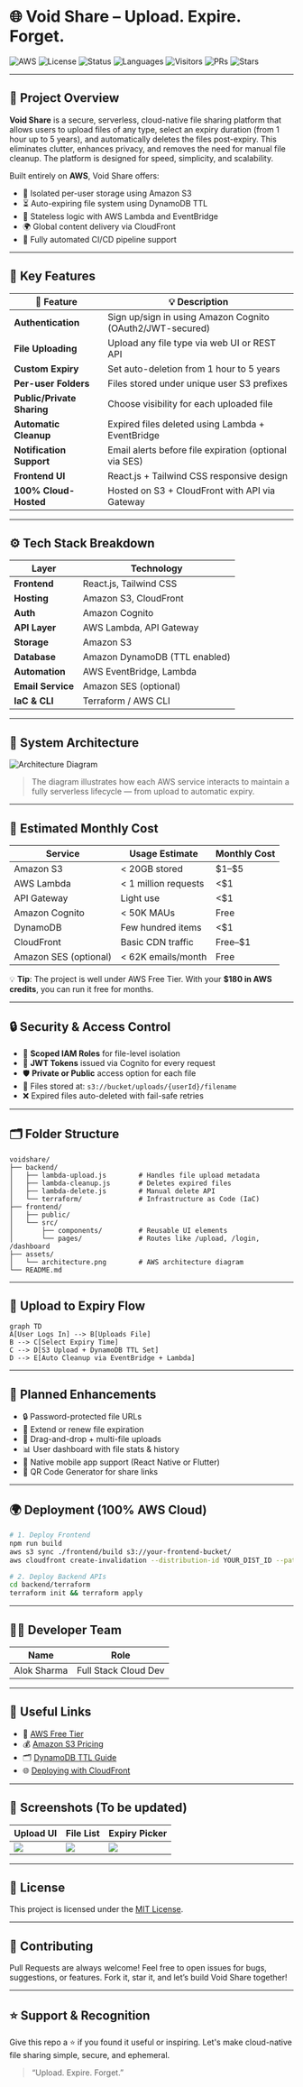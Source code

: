 # 🌐 Void Share – Upload. Expire. Forget.

![AWS](https://img.shields.io/badge/Platform-AWS-orange?style=for-the-badge\&logo=amazonaws)
![License](https://img.shields.io/badge/License-MIT-green?style=for-the-badge)
![Status](https://img.shields.io/badge/Status-In%20Development-blue?style=for-the-badge)
![Languages](https://img.shields.io/badge/Built%20With-JavaScript%20%26%20Python-yellow?style=for-the-badge)
![Visitors](https://visitor-badge.laobi.icu/badge?page_id=Void_Share-Repo)
![PRs](https://img.shields.io/badge/PRs-Welcome-brightgreen?style=for-the-badge)
![Stars](https://img.shields.io/github/stars/alok-2002/Void_Share?style=for-the-badge)

---

## 📌 Project Overview

**Void Share** is a secure, serverless, cloud-native file sharing platform that allows users to upload files of any type, select an expiry duration (from 1 hour up to 5 years), and automatically deletes the files post-expiry. This eliminates clutter, enhances privacy, and removes the need for manual file cleanup. The platform is designed for speed, simplicity, and scalability.

Built entirely on **AWS**, Void Share offers:

* 🔐 Isolated per-user storage using Amazon S3
* ⏳ Auto-expiring file system using DynamoDB TTL
* 🧠 Stateless logic with AWS Lambda and EventBridge
* 🌍 Global content delivery via CloudFront
* 🔄 Fully automated CI/CD pipeline support

---

## 🚀 Key Features

| 🔑 Feature                 | 💡 Description                                            |
| -------------------------- | --------------------------------------------------------- |
| **Authentication**         | Sign up/sign in using Amazon Cognito (OAuth2/JWT-secured) |
| **File Uploading**         | Upload any file type via web UI or REST API               |
| **Custom Expiry**          | Set auto-deletion from 1 hour to 5 years                  |
| **Per-user Folders**       | Files stored under unique user S3 prefixes                |
| **Public/Private Sharing** | Choose visibility for each uploaded file                  |
| **Automatic Cleanup**      | Expired files deleted using Lambda + EventBridge          |
| **Notification Support**   | Email alerts before file expiration (optional via SES)    |
| **Frontend UI**            | React.js + Tailwind CSS responsive design                 |
| **100% Cloud-Hosted**      | Hosted on S3 + CloudFront with API via Gateway            |

---

## ⚙️ Tech Stack Breakdown

| Layer             | Technology                    |
| ----------------- | ----------------------------- |
| **Frontend**      | React.js, Tailwind CSS        |
| **Hosting**       | Amazon S3, CloudFront         |
| **Auth**          | Amazon Cognito                |
| **API Layer**     | AWS Lambda, API Gateway       |
| **Storage**       | Amazon S3                     |
| **Database**      | Amazon DynamoDB (TTL enabled) |
| **Automation**    | AWS EventBridge, Lambda       |
| **Email Service** | Amazon SES (optional)         |
| **IaC & CLI**     | Terraform / AWS CLI           |

---

## 🧠 System Architecture

![Architecture Diagram](./assets/architecture.png)

> The diagram illustrates how each AWS service interacts to maintain a fully serverless lifecycle — from upload to automatic expiry.

---

## 💸 Estimated Monthly Cost

| Service               | Usage Estimate       | Monthly Cost |
| --------------------- | -------------------- | ------------ |
| Amazon S3             | < 20GB stored        | \$1–\$5      |
| AWS Lambda            | < 1 million requests | <\$1         |
| API Gateway           | Light use            | <\$1         |
| Amazon Cognito        | < 50K MAUs           | Free         |
| DynamoDB              | Few hundred items    | <\$1         |
| CloudFront            | Basic CDN traffic    | Free–\$1     |
| Amazon SES (optional) | < 62K emails/month   | Free         |

💡 **Tip**: The project is well under AWS Free Tier. With your **\$180 in AWS credits**, you can run it free for months.

---

## 🔒 Security & Access Control

* 🔐 **Scoped IAM Roles** for file-level isolation
* 🔑 **JWT Tokens** issued via Cognito for every request
* 🛡️ **Private or Public** access option for each file
* 📁 Files stored at: `s3://bucket/uploads/{userId}/filename`
* ❌ Expired files auto-deleted with fail-safe retries

---

## 🗂 Folder Structure

```
voidshare/
├── backend/
│   ├── lambda-upload.js        # Handles file upload metadata
│   ├── lambda-cleanup.js       # Deletes expired files
│   ├── lambda-delete.js        # Manual delete API
│   └── terraform/              # Infrastructure as Code (IaC)
├── frontend/
│   ├── public/
│   └── src/
│       ├── components/         # Reusable UI elements
│       └── pages/              # Routes like /upload, /login, /dashboard
├── assets/
│   └── architecture.png        # AWS architecture diagram
└── README.md
```

---

## 🔁 Upload to Expiry Flow

```mermaid
graph TD
A[User Logs In] --> B[Uploads File]
B --> C[Select Expiry Time]
C --> D[S3 Upload + DynamoDB TTL Set]
D --> E[Auto Cleanup via EventBridge + Lambda]
```

---

## 🌟 Planned Enhancements

* 🔒 Password-protected file URLs
* 🔄 Extend or renew file expiration
* 🧲 Drag-and-drop + multi-file uploads
* 📊 User dashboard with file stats & history
* 📱 Native mobile app support (React Native or Flutter)
* 🔗 QR Code Generator for share links

---

## 🌍 Deployment (100% AWS Cloud)

```bash
# 1. Deploy Frontend
npm run build
aws s3 sync ./frontend/build s3://your-frontend-bucket/
aws cloudfront create-invalidation --distribution-id YOUR_DIST_ID --paths "/*"

# 2. Deploy Backend APIs
cd backend/terraform
terraform init && terraform apply
```

---

## 👨‍💻 Developer Team

| Name        | Role                 |
| ---------   | -------------------- |
| Alok Sharma | Full Stack Cloud Dev |

---

## 🔗 Useful Links

* 🧾 [AWS Free Tier](https://aws.amazon.com/free/)
* 💰 [Amazon S3 Pricing](https://aws.amazon.com/s3/pricing/)
* 🗂️ [DynamoDB TTL Guide](https://docs.aws.amazon.com/amazondynamodb/latest/developerguide/TTL.html)
* 🌐 [Deploying with CloudFront](https://docs.aws.amazon.com/AmazonCloudFront/latest/DeveloperGuide/GettingStarted.html)

---

## 📸 Screenshots (To be updated)

| Upload UI                     | File List                   | Expiry Picker                     |
| ----------------------------- | --------------------------- | --------------------------------- |
| ![](./assets/upload-page.png) | ![](./assets/file-list.png) | ![](./assets/expiry-selector.png) |

---

## 📜 License

This project is licensed under the [MIT License](./LICENSE).

---

## 🤝 Contributing

Pull Requests are always welcome! Feel free to open issues for bugs, suggestions, or features. Fork it, star it, and let’s build Void Share together!

---

## ⭐ Support & Recognition

Give this repo a ⭐ if you found it useful or inspiring. Let's make cloud-native file sharing simple, secure, and ephemeral.

> “Upload. Expire. Forget.”
